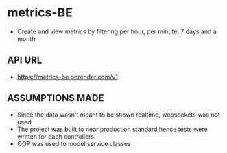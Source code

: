 # metrics-BE
- Create and view metrics by filtering per hour, per minute, 7 days and a month

## API URL
- https://metrics-be.onrender.com/v1

## ASSUMPTIONS MADE
- Since the data wasn't meant to be shown realtime, websockets was not used
- The project was built to near production standard hence tests were written for each controllers
- OOP was used to model service classes